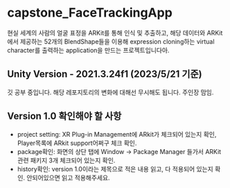 # capstone_FaceTrackingApp

현실 세계의 사람의 얼굴 표정을 ARKit를 통해 인식 및 추출하고, 해당 데이터와 ARKit에서 제공하는 52개의 BlendShape들을 이용해 expression cloning하는 virtual character를 출력하는 application을 만드는 프로젝트입니다아.

## Unity Version - 2021.3.24f1 (2023/5/21 기준)

깃 공부 중입니다. 해당 레포지토리의 변화에 대해선 무시해도 됩니다. 주인장 맘임.

## Version 1.0 확인해야 할 사항
 - project setting: XR Plug-in Management에 ARkit가 체크되어 있는지 확인, Player목록에 ARkit support어쩌구 체크 확인.
 - package확인: 화면의 상단 탭에 Window -> Package Manager 들가서 ARKit 관련 패키지 3개 체크되어 있는지 확인.
 - history확인: version 1.0이라는 제목으로 적은 내용 읽고, 다 적용되어 있는지 확인. 안되어있으면 읽고 적용해주세요.  

